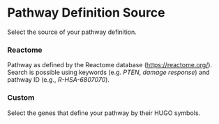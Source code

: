# Pathway Definition Source

Select the source of your pathway definition.

### Reactome

Pathway as defined by the Reactome database (https://reactome.org/). Search is possible using keywords (e.g. *PTEN*, *damage response*) and pathway ID (e.g., *R-HSA-6807070*).

### Custom

Select the genes that define your pathway by their HUGO symbols.

